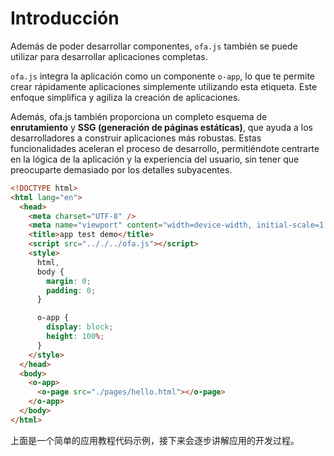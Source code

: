 # Introducción

Además de poder desarrollar componentes, `ofa.js` también se puede utilizar para desarrollar aplicaciones completas.

`ofa.js` integra la aplicación como un componente `o-app`, lo que te permite crear rápidamente aplicaciones simplemente utilizando esta etiqueta. Este enfoque simplifica y agiliza la creación de aplicaciones.

Además, ofa.js también proporciona un completo esquema de **enrutamiento** y **SSG (generación de páginas estáticas)**, que ayuda a los desarrolladores a construir aplicaciones más robustas. Estas funcionalidades aceleran el proceso de desarrollo, permitiéndote centrarte en la lógica de la aplicación y la experiencia del usuario, sin tener que preocuparte demasiado por los detalles subyacentes.

```html
<!DOCTYPE html>
<html lang="en">
  <head>
    <meta charset="UTF-8" />
    <meta name="viewport" content="width=device-width, initial-scale=1.0" />
    <title>app test demo</title>
    <script src=".././../ofa.js"></script>
    <style>
      html,
      body {
        margin: 0;
        padding: 0;
      }

      o-app {
        display: block;
        height: 100%;
      }
    </style>
  </head>
  <body>
    <o-app>
      <o-page src="./pages/hello.html"></o-page>
    </o-app>
  </body>
</html>
```

上面是一个简单的应用教程代码示例，接下来会逐步讲解应用的开发过程。